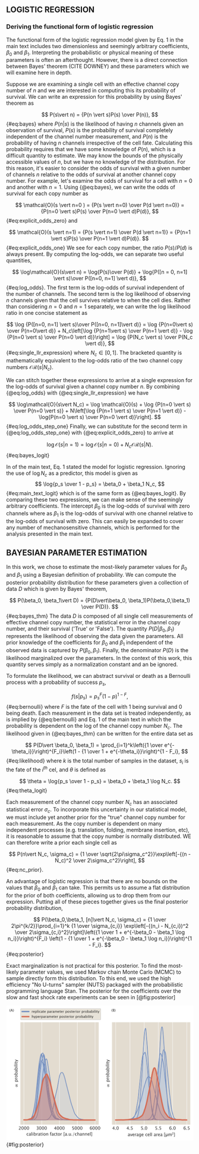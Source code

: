 ## LOGISTIC REGRESSION

### Deriving the functional form of logistic regression 

The functional form of the logistic regression model given by Eq. 1 in the main text includes two dimensionless and seemingly arbitrary coefficients, $\beta_0$ and $\beta_1$. Interpreting the probabilistic or physical meaning of these parameters is often an afterthought. However, there is a direct connection between Bayes' theorem (CITE DOWNEY) and these parameters which we will examine here in depth.

Suppose we are examining a single cell with an effective channel copy number of $n$ and we are interested in computing this its probability of survival. We can write an expression for this probability by using Bayes' theorem as

$$ P(s\vert n) = {P(n \vert s)P(s) \over P(n)},
$${#eq:bayes}
where $P(n\vert s)$ is the likelihood of having $n$ channels given an observation of survival, $P(s)$ is the probability of survival completely independent of the channel number measurement, and $P(n)$ is the probability of having $n$ channels irrespective of the cell fate. Calculating this probability requires that we have some knowledge of $P(n)$, which is a difficult quantity to estimate. We may know the bounds of the physically accessible values of $n$, but we have no knowledge of the distribution. For this reason, it's easier to consider the odds of survival with a given number of channels $n$ relative to the odds of survival at another channel copy number. For example, let's examine the odds of survival for a cell with $n = 0$ and another with $n = 1$. Using {@eq:bayes}, we can write the odds of survival for each copy number as

$$
\mathcal{O}(s \vert n=0 ) = {P(s \vert n=0) \over P(d \vert n=0)} = {P(n=0 \vert s)P(s) \over P(n=0 \vert d)P(d)},
$${#eq:explicit_odds_zero}
and

$$
\mathcal{O}(s \vert n=1) = {P(s \vert n=1) \over P(d \vert n=1)} = {P(n=1 \vert s)P(s) \over P(n=1 \vert d)P(d)}.
$${#eq:explicit_odds_one}
We see for each copy number, the ratio $P(s) / P(d)$ is always present. By computing the log-odds, we can separate two useful quantities,

$$
\log\mathcal{O}(s\vert n) = \log{P(s)\over P(d)} + \log{P([n = 0, n=1] \vert s)\over P([n=0, n=1] \vert d)},
$${#eq:log_odds}. 
The first term is the log-odds of survival independent of the number of channels. The second term 
is the log likelihood of observing $n$ channels given that the cell survives relative to when the cell dies. Rather than considering $n=0$ and $n=1$ separately, we can write the log likelihood ratio in one concise statement as

$$
 \log {P([n=0, n=1] \vert s)\over P([n=0, n=1]\vert d)} = \log {P(n=0\vert s) \over P(n=0\vert d)} + N_c\left[\log {P(n=1\vert s) \over P(n=1 \vert d)} - \log {P(n=0 \vert s) \over P(n=0 \vert d)}\right] = \log {P(N_c \vert s) \over P(N_c \vert d)},
$${#eq:single_llr_expression}
where $N_c \in [0, 1]$. The bracketed quantity is mathematically equivalent to the log-odds ratio of the two channel copy numbers $\mathcal{OR}(s\vert N_c)$.

We can stitch together these expressions to arrive at a single expression for the log-odds of survival given a channel copy number $n$. By combining {@eq:log_odds} with {@eq:single_llr_expression} we have

$$
\log\mathcal{O}(s\vert N_c) = \log \mathcal{O}(s)  + \log {P(n=0 \vert s) \over P(n=0 \vert s)} + N\left[\log {P(n=1 \vert s) \over P(n=1 \vert d)} - \log{P(n=0 \vert s) \over P(n=0 \vert d)}\right].
$${#eq:log_odds_step_one}
Finally, we can substitute for the second term in {@eq:log_odds_step_one} with {@eq:explicit_odds_zero} to arrive at

$$
\log \mathcal{O}(s \vert n=1) = \log\mathcal{O}(s\vert n=0) + N_c\mathcal{OR}(s\vert N).
$${#eq:bayes_logit}

In of the main text, Eq. 1 stated the model for logistic regression. Ignoring the use of $\log N_c$ as a predictor, this model is given as
$$
\log{p_s \over 1 - p_s} = \beta_0 + \beta_1 N_c,
$${#eq:main_text_logit}
which is of the same form as {@eq:bayes_logit}. By comparing these two expressions, we can make sense of the seemingly arbitrary coefficients. The intercept $\beta_0$ is the log-odds of survival with zero channels where as $\beta_1$ is the log-odds of survival with one channel relative to the log-odds of survival with zero. This can easily be expanded to cover any number of mechanosensitive channels, which is performed for the analysis presented in the main text.

## BAYESIAN PARAMETER ESTIMATION
  In this work, we chose to estimate the most-likely parameter values for
 $\beta_0$ and $\beta_1$ using a Bayesian definition of probability. We can
 compute the posterior probability distribution for these parameters given a collection of data $D$ which is given by Bayes' theorem,

$$
  P(\beta_0, \beta_1\vert D) = {P(D\vert\beta_0, \beta_1)P(\beta_0,\beta_1) \over P(D)}.
$${#eq:bayes_thm}
The data $D$ is composed of all single cell measurements of effective channel copy number, the statistical error in the channel copy number, and their survival ('True' or 'False'). The quantity $P(D\vert\beta_0, \beta_1)$ represents the likelihood of observing the data given the parameters. All prior knowledge of the coefficients for $\beta_0$ and $\beta_1$ independent of the observed data is captured by $P(\beta_0, \beta_1)$. Finally, the denominator $P(D)$ is the likelihood marginalized over the parameters. In the context of this work, this quantity serves simply as a normalization constant and an be ignored. 

To formulate the likelihood, we can abstract survival or death as a Bernoulli process with a probability of success $p_s$,

$$
f(s \vert p_s) = p_s^F(1 - p)^{1 - F},
$${#eq:bernoulli}
where $F$ is the fate of the cell with $1$ being survival and $0$ being death. Each measurement in the data set is treated independently, as is implied by {@eq:bernoulli} and Eq. 1 of the main text in which the probability is dependent on the log of the channel copy number $N_c$. The likelihood given in {@eq:bayes_thm} can be written for the entire data set as

$$
P(D\vert \beta_0, \beta_1) = \prod_{i=1}^k\left({1 \over e^{-\theta_i}}\right)^{F_i}\left(1 - {1 \over 1 + e^{-\theta_i}}\right)^{1 - F_i},
$${#eq:likelihood}
where $k$ is the total number of samples in the dataset, $s_i$ is the fate of the $i^{th}$ cel, and $\theta$ is defined as

$$
\theta = \log{p_s \over 1 - p_s} = \beta_0 + \beta_1 \log N_c.
$${#eq:theta_logit}

Each measurement of the channel copy number $N_c$ has an associated statistical error $\sigma_c$. To incorporate this uncertainty in our statistical model, we must include yet another prior for the "true" channel copy number for each measurement. As the copy number is dependent on many independent processes (e.g. translation, folding, membrane insertion, etc), it is reasonable to assume that the copy number is normally distributed. WE can therefore write a prior each single cell as

$$
P(n\vert N_c, \sigma_c) = {1 \over \sqrt{2\pi\sigma_c^2}}\exp\left[-{(n - N_c)^2 \over 2\sigma_c^2}\right],
$${#eq:nc_prior}.

An advantage of logistic regression is that there are no bounds on the values that $\beta_0$ and $\beta_1$ can take. This permits us to assume a flat distribution for the prior of both coefficients, allowing us to drop them from our expression. Putting all of these pieces together gives us the final posterior probability distribution,

$$
P(\beta_0,\beta_1, [n]\vert N_c, \sigma_c) = {1 \over 2\pi^{k/2}}\prod_{i=1}^k {1 \over \sigma_{c,i}} \exp\left[-{(n_i - N_{c,i})^2 \over 2\sigma_{c,i}^2}\right]\left({1 \over 1 + e^{-\beta_0 - \beta_1 \log n_i}}\right)^{F_i} \left(1 - {1 \over 1 + e^{-\beta_0 - \beta_1 \log n_i}}\right)^{1 - F_i}.
$${#eq:posterior}

Exact marginalization is not practical for this posterior. To find the most-likely parameter values, we used Markov chain Monte Carlo (MCMC) to sample directly form this distribution. To this end, we used the high efficiency "No U-turns" sampler (NUTS) packaged with the probabilistic programming language Stan. The posterior for the coefficients over the slow and fast shock rate experiments can be seen in [@fig:posterior]

![**Posterior probability distributions for logistic regression coefficients.** The density of the MCMC samples for the two coefficients of logistic regression for (A) slow and (B) fast shocks. The mode and 95% credible regions for each parameter are shown as the dot and crosshairs, respectively.](../figs/figSX1.png){#fig:posterior}

